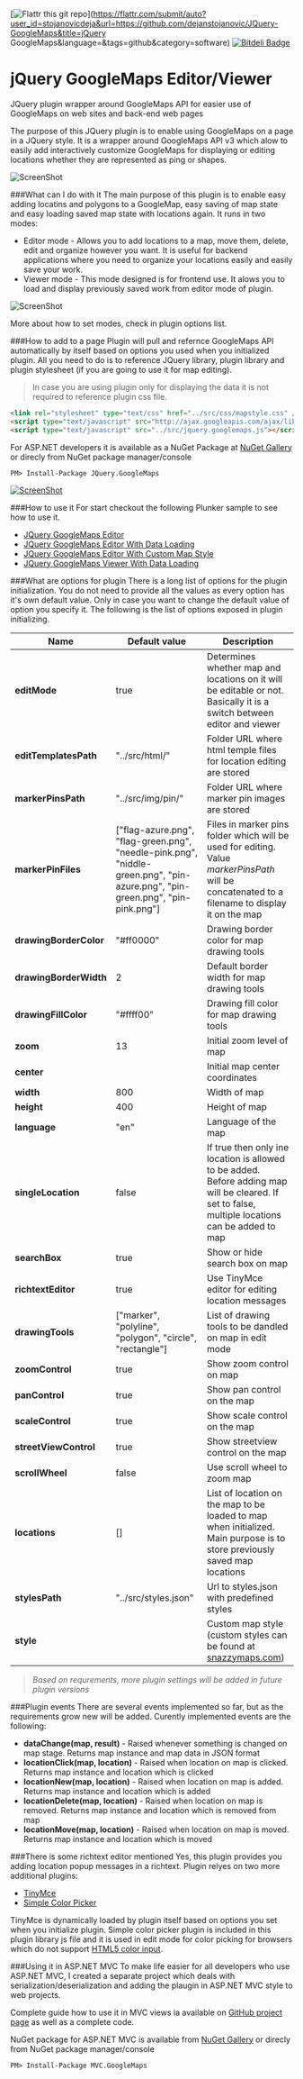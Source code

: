 [![Flattr this git repo](http://api.flattr.com/button/flattr-badge-large.png)](https://flattr.com/submit/auto?user_id=stojanovicdeja&url=https://github.com/dejanstojanovic/JQuery-GoogleMaps&title=jQuery GoogleMaps&language=&tags=github&category=software) 
[![Bitdeli Badge](https://d2weczhvl823v0.cloudfront.net/dejanstojanovic/jquery-googlemaps/trend.png)](https://bitdeli.com/free "Bitdeli Badge")

jQuery GoogleMaps Editor/Viewer
=======================

JQuery plugin wrapper around GoogleMaps API for easier use of GoogleMaps on web sites and back-end web pages

The purpose of this JQuery plugin is to enable using GoogleMaps on a page in a JQuery style. It is a wrapper around GoogleMaps API v3 which alow to easily add interactively customize GoogleMaps for displaying or editing locations whether they are represented as ping or shapes.

![ScreenShot](http://dejanstojanovic.net/media/114936/map-pin.gif)

###What can I do with it
The main purpose of this plugin is to enable easy adding locatins and polygons to a GoogleMap, easy saving of map state and easy loading saved map state with locations again.
It runs in two modes:
* Editor mode - Allows you to add locations to a map, move them, delete, edit and organize however you want. It is useful for backend applications where you need to organize your locations easily and easily save your work.
* Viewer mode - This mode designed is for frontend use. It alows you to load and display previously saved work from editor mode of plugin.

![ScreenShot](http://dejanstojanovic.net/media/114933/map-style.gif)

More about how to set modes, check in plugin options list.

###How to add to a page
Plugin will pull and refernce GoogleMaps API automatically by itself based on options you used when you initialized plugin. All you need to do is to reference JQuery library, plugin library and plugin stylesheet (if you are going to use it for map editing).
> In case you are using plugin only for displaying the data it is not required to reference plugin css file.

```html
<link rel="stylesheet" type="text/css" href="../src/css/mapstyle.css" />
<script type="text/javascript" src="http://ajax.googleapis.com/ajax/libs/jquery/1.11.0/jquery.min.js"></script>
<script type="text/javascript" src="../src/jquery.googlemaps.js"></script>
```

For ASP.NET developers it is available as a NuGet Package at [NuGet Gallery](https://www.nuget.org/packages/JQuery.GoogleMaps/) or direcly from NuGet package manager/console
```
PM> Install-Package JQuery.GoogleMaps
```

[![ScreenShot](http://dejanstojanovic.net/media/23565/nuget-small.png)](https://www.nuget.org/packages/JQuery.GoogleMaps/)

###How to use it
For start checkout the following Plunker sample to see how to use it.
* [JQuery GoogleMaps Editor](http://embed.plnkr.co/uF61SQ1xzbt7KHMpGkvY/preview)
* [JQuery GoogleMaps Editor With Data Loading](http://embed.plnkr.co/nWfvbi/preview)
* [JQuery GoogleMaps Editor With Custom Map Style](http://embed.plnkr.co/ocAabQcVIEUnoxBzspfT/preview)
* [JQuery GoogleMaps Viewer With Data Loading](http://embed.plnkr.co/3a2otxiOS08ecDQIqZiZ/preview)

###What are options for plugin
There is a long list of options for the plugin initialization. You do not need to provide all the values as every option has it's own default value. Only in case you want to change the default value of option you specify it.
The following is the list of options exposed in plugin initializing.

| Name  		 			| Default value 	| Description				 	|
| ------------------------- | ----------------- | ------------------------------|
| **editMode** 				| true				| Determines whether map and locations on it will be editable or not. Basically it is a switch between editor and viewer |
| **editTemplatesPath** 	| "../src/html/"	| Folder URL where html temple files for location editing are stored |
| **markerPinsPath** 		| "../src/img/pin/"	| Folder URL where marker pin images are stored |
| **markerPinFiles** 		| ["flag-azure.png", "flag-green.png", "needle-pink.png", "niddle-green.png", "pin-azure.png", "pin-green.png", "pin-pink.png"] | Files in marker pins folder which will be used for editing. Value _markerPinsPath_ will be concatenated to a filename to display it on the map |
| **drawingBorderColor** 	| "#ff0000" 		| Drawing border color for map drawing tools |
| **drawingBorderWidth** 	| 2 				| Default border width for map drawing tools |
| **drawingFillColor** 		| "#ffff00" 		| Drawing fill color for map drawing tools |
| **zoom** 					| 13 				| Initial zoom level of map |
| **center** 				|  					| Initial map center coordinates |
| **width** 				| 800 				| Width of map |
| **height** 				| 400 				| Height of map |
| **language** 				| "en" 				| Language of the map |
| **singleLocation** 		| false 			| If true then only ine location is allowed to be added. Before adding map will be cleared. If set to false, multiple locations can be added to map |
| **searchBox** 			| true 				| Show or hide search box on map |
| **richtextEditor** 		| true 				| Use TinyMce editor for editing location messages |
| **drawingTools** 			| ["marker", "polyline", "polygon", "circle", "rectangle"] | List of drawing tools to be dandled on map in edit mode |
| **zoomControl** 			| true 				| Show zoom control on map |
| **panControl** 			| true 				| Show pan control on the map |
| **scaleControl** 			| true 				| Show scale control on the map |
| **streetViewControl** 	| true 				| Show streetview control on the map |
| **scrollWheel** 			| false 			| Use scroll wheel to zoom map |
| **locations** 			| [] 				| List of location on the map to be loaded to map when initialized. Main purpose is to store previously saved map locations |
| **stylesPath** 			| "../src/styles.json" | Url to styles.json with predefined styles |
| **style** 				|  					| Custom map style (custom styles can be found at [snazzymaps.com](http://snazzymaps.com/)) |


> _Based on requrements, more plugin settings will be added in future plugin versions_

###Plugin events
There are several events implemented so far, but as the requirements grow new will be added. Curently implemented events are the following:
* **dataChange(map, result)** - Raised whenever something is changed on map stage. Returns map instance and map data in JSON format
* **locationClick(map, location)** - Raised when location on map is clicked. Returns map instance and location which is clicked
* **locationNew(map, location)** - Raised when location on map is added. Returns map instance and location which is added
* **locationDelete(map, location)** - Raised when location on map is removed. Returns map instance and location which is removed from map
* **locationMove(map, location)** - Raised when location on map is moved. Returns map instance and location which is moved

###There is some richtext editor mentioned
Yes, this plugin provides you adding location popup messages in a richtext. Plugin relyes on two more additional plugins:
* [TinyMce](http://www.tinymce.com/)
* [Simple Color Picker](https://github.com/rachel-carvalho/simple-color-picker)

TinyMce is dynamically loaded by plugin itself based on options you set when you initialize plugin. Simple color picker plugin is included in this plugin library js file and it is used in edit mode for color picking for browsers which do not support [HTML5 color input](http://www.w3schools.com/html/html5_form_input_types.asp).

###Using it in ASP.NET MVC
To make life easier for all developers who use ASP.NET MVC, I created a separate project which deals with serialization/deserialization and adding the plaugin in ASP.NET MVC style to web projects.

Complete guide how to use it in MVC views ia available on [GitHub project page](https://www.nuget.org/packages/MVC.GoogleMaps/) as well as a complete code.

NuGet package for ASP.NET MVC is available from [NuGet Gallery](https://www.nuget.org/packages/MVC.GoogleMaps/) or direcly from NuGet package manager/console

```
PM> Install-Package MVC.GoogleMaps
```
